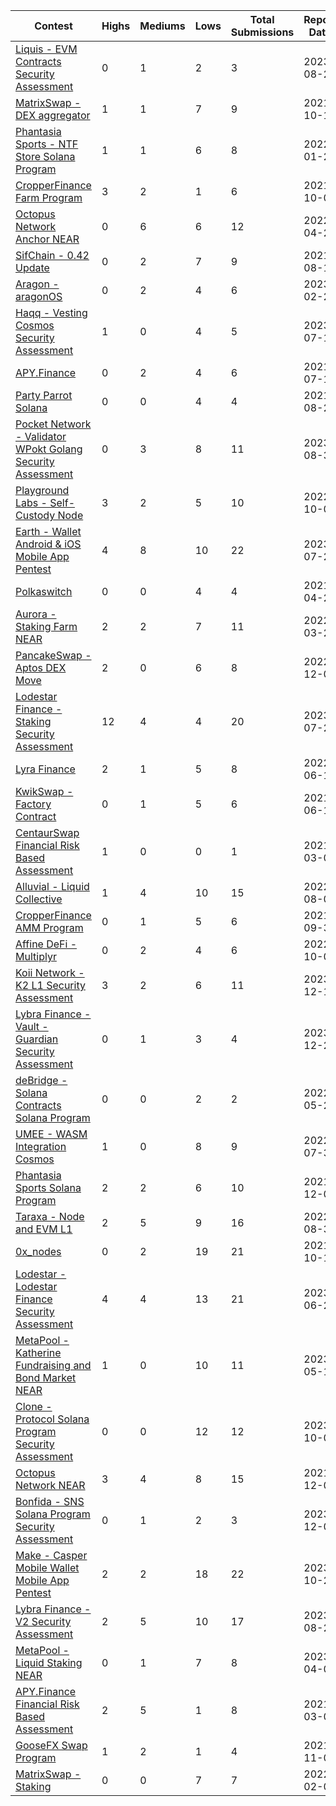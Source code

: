 | Contest | Highs | Mediums | Lows | Total Submissions | Report Date |
| ------ | ----- | ------- | ---- | ----------------- |---------- |
| [Liquis - EVM Contracts  Security Assessment](https://github.com/HalbornSecurity/PublicReports/blob/master/Solidity%20Smart%20Contract%20Audits/Liquis_EVM_Contracts_Smart_Contract_Security_Assessment_Report_Halborn_Final.pdf) | 0 | 1 | 2 | 3 | 2023-08-23 |
| [MatrixSwap - DEX aggregator](https://github.com/HalbornSecurity/PublicReports/blob/master/Solidity%20Smart%20Contract%20Audits/MatrixSwap_DEX_Aggregator_Smart_Contract_Security_Audit_Report_Halborn_Final.pdf) | 1 | 1 | 7 | 9 | 2021-10-18 |
| [Phantasia Sports - NTF Store Solana Program](https://github.com/HalbornSecurity/PublicReports/blob/master/Solana%20Program%20Audit/Phantasia_Sports_NFT_Store_SPA_Solana_Program_Security_Audit_Report_Halborn_Final.pdf) | 1 | 1 | 6 | 8 | 2022-01-25 |
| [CropperFinance Farm Program](https://github.com/HalbornSecurity/PublicReports/blob/master/Solana%20Program%20Audit/Cropper_Finance_Farm_Solana_Program_Security_Audit_Report_Halborn_Final.pdf) | 3 | 2 | 1 | 6 | 2021-10-05 |
| [Octopus Network Anchor NEAR](https://github.com/HalbornSecurity/PublicReports/blob/master/NEAR%20Smart%20Contract%20Audits/Octopus_Network_Anchor_NEAR_Smart_Contract_Security_Audit_Report_Halborn_Final.pdf) | 0 | 6 | 6 | 12 | 2022-04-24 |
| [SifChain - 0.42 Update](https://github.com/HalbornSecurity/PublicReports/blob/master/Cosmos%20Audits/Sifchain_Sifnode_042_Upgrade_Security_Audit_Report_Halborn_v1_1.pdf) | 0 | 2 | 7 | 9 | 2021-08-12 |
| [Aragon - aragonOS](https://github.com/HalbornSecurity/PublicReports/blob/master/Solidity%20Smart%20Contract%20Audits/Aragon_aragonOS_Smart_Contract_Security_Audit_Report_Halborn_Final.pdf) | 0 | 2 | 4 | 6 | 2023-02-24 |
| [Haqq - Vesting Cosmos Security Assessment](https://github.com/HalbornSecurity/PublicReports/blob/master/Cosmos%20Audits/Haqq_Vesting_Cosmos_Security_Assessment_Report_Halborn_Final.pdf) | 1 | 0 | 4 | 5 | 2023-07-18 |
| [APY.Finance](https://github.com/HalbornSecurity/PublicReports/blob/master/Solidity%20Smart%20Contract%20Audits/APY_Smart_Contract_Security_Audit_Report_Halborn_Final.pdf) | 0 | 2 | 4 | 6 | 2021-07-16 |
| [Party Parrot Solana](https://github.com/HalbornSecurity/PublicReports/blob/master/Solana%20Program%20Audit/Party_Parrot_Solana_Smart_Contract_Security_Audit_Report_Halborn_v1_1.pdf) | 0 | 0 | 4 | 4 | 2021-08-24 |
| [Pocket Network - Validator WPokt Golang Security Assessment](https://github.com/HalbornSecurity/PublicReports/blob/master/Cosmos%20Audits/Pocket_Network_Validator_WPokt_Golang_Security_Assessment_Report_Halborn_Final.pdf) | 0 | 3 | 8 | 11 | 2023-08-31 |
| [Playground Labs - Self-Custody Node](https://github.com/HalbornSecurity/PublicReports/blob/master/Node%20Audits/Playground_Labs_Self_Custody_Node_Security_Audit_Report_Halborn_Final.pdf) | 3 | 2 | 5 | 10 | 2022-10-07 |
| [Earth - Wallet Android & iOS Mobile App Pentest](https://github.com/HalbornSecurity/PublicReports/blob/master/Mobile%20Pentest/Earth_Wallet_Android_iOS_Mobile_App_Pentest_Report_Halborn_Final.pdf) | 4 | 8 | 10 | 22 | 2023-07-20 |
| [Polkaswitch](https://github.com/HalbornSecurity/PublicReports/blob/master/Solidity%20Smart%20Contract%20Audits/Polkaswitch_Smart_Contract_Security_Audit_Halborn_v1_1.pdf) | 0 | 0 | 4 | 4 | 2021-04-23 |
| [Aurora - Staking Farm NEAR](https://github.com/HalbornSecurity/PublicReports/blob/master/NEAR%20Smart%20Contract%20Audits/Aurora_Staking_Farm_NEAR_Smart_Contract_Security_Audit_Report_Halborn_Final.pdf) | 2 | 2 | 7 | 11 | 2022-03-25 |
| [PancakeSwap - Aptos DEX Move](https://github.com/HalbornSecurity/PublicReports/blob/master/Move%20Smart%20Contract%20Audits/PancakeSwap_Aptos_DEX_Move_Smart_Contract_Security_Audit_Report_Halborn_Final.pdf) | 2 | 0 | 6 | 8 | 2022-12-02 |
| [Lodestar Finance - Staking  Security Assessment](https://github.com/HalbornSecurity/PublicReports/blob/master/Solidity%20Smart%20Contract%20Audits/Lodestar_Finance_Staking_Smart_Contract_Security_Assessment_Report_Halborn_Final.pdf) | 12 | 4 | 4 | 20 | 2023-07-28 |
| [Lyra Finance](https://github.com/HalbornSecurity/PublicReports/blob/master/Solidity%20Smart%20Contract%20Audits/Lyra_Finance_Smart_Contract_Security_Audit_Report_Halborn_Final.pdf) | 2 | 1 | 5 | 8 | 2022-06-15 |
| [KwikSwap - Factory Contract](https://github.com/HalbornSecurity/PublicReports/blob/master/Solidity%20Smart%20Contract%20Audits/KwikSwap_Factory_Contract_Smart_Contract_Security_Audit_Halborn_v1_1.pdf) | 0 | 1 | 5 | 6 | 2021-06-10 |
| [CentaurSwap Financial  Risk Based Assessment](https://github.com/HalbornSecurity/PublicReports/blob/master/Financial%20Pentesting/CentaurSwap_Financial_Pentesting_Halborn_v1_1.pdf) | 1 | 0 | 0 | 1 | 2021-03-05 |
| [Alluvial - Liquid Collective](https://github.com/HalbornSecurity/PublicReports/blob/master/Solidity%20Smart%20Contract%20Audits/Alluvial_Liquid_Collective_Smart_Contract_Security_Audit_Report_Halborn_Final_Update_v2.pdf) | 1 | 4 | 10 | 15 | 2022-08-02 |
| [CropperFinance AMM Program](https://github.com/HalbornSecurity/PublicReports/blob/master/Solana%20Program%20Audit/Cropper_Finance_AMM_Program_Security_Audit_Report_Halborn_Final.pdf) | 0 | 1 | 5 | 6 | 2021-09-30 |
| [Affine DeFi - Multiplyr](https://github.com/HalbornSecurity/PublicReports/blob/master/Solidity%20Smart%20Contract%20Audits/Affine_DeFi_Multiplyr_Smart_Contract_Security_Audit_Report_Halborn_Final.pdf) | 0 | 2 | 4 | 6 | 2022-10-07 |
| [Koii Network - K2 L1 Security Assessment](https://github.com/HalbornSecurity/PublicReports/blob/master/L1%20Audits/Koii_Network_K2_L1_Security_Assessment_Report_Halborn_Final.pdf) | 3 | 2 | 6 | 11 | 2023-12-15 |
| [Lybra Finance - Vault - Guardian  Security Assessment](https://github.com/HalbornSecurity/PublicReports/blob/master/Solidity%20Smart%20Contract%20Audits/Lybra_Finance_Vault_Guardian_Smart_Contract_Security_Assessment_Report_Halborn_Final.pdf) | 0 | 1 | 3 | 4 | 2023-12-22 |
| [deBridge - Solana Contracts Solana Program](https://github.com/HalbornSecurity/PublicReports/blob/master/Solana%20Program%20Audit/deBridge_Solana_Contracts_Solana_Program_Security_Audit_Report_Halborn.pdf) | 0 | 0 | 2 | 2 | 2022-05-25 |
| [UMEE - WASM Integration Cosmos](https://github.com/HalbornSecurity/PublicReports/blob/master/Cosmos%20Audits/UMEE_WASM_Integration_Cosmos_Security_Audit_Report_Halborn_Final.pdf) | 1 | 0 | 8 | 9 | 2022-07-30 |
| [Phantasia Sports Solana Program](https://github.com/HalbornSecurity/PublicReports/blob/master/Solana%20Program%20Audit/Phantasia_Sports_Solana_Program_Security_Audit_Report_Halborn_Final.pdf) | 2 | 2 | 6 | 10 | 2021-12-02 |
| [Taraxa - Node and EVM L1](https://github.com/HalbornSecurity/PublicReports/blob/master/L1%20Audits/Taraxa_Node_EVM_L1_Security_Audit_Report_Halborn_Final.pdf) | 2 | 5 | 9 | 16 | 2022-08-31 |
| [0x_nodes](https://github.com/HalbornSecurity/PublicReports/blob/master/Solidity%20Smart%20Contract%20Audits/0x_Nodes_Smart_Contract_Security_Audit_Report_Halborn_Final.pdf) | 0 | 2 | 19 | 21 | 2021-10-12 |
| [Lodestar - Lodestar Finance  Security Assessment](https://github.com/HalbornSecurity/PublicReports/blob/master/Solidity%20Smart%20Contract%20Audits/Lodestar_Lodestar_Finance_Smart_Contract_Security_Assessment_Report_Halborn_Final.pdf) | 4 | 4 | 13 | 21 | 2023-06-26 |
| [MetaPool - Katherine Fundraising and Bond Market NEAR](https://github.com/HalbornSecurity/PublicReports/blob/master/NEAR%20Smart%20Contract%20Audits/MetaPool_Katherine_Fundraising_and_Bond_Market_NEAR_Smart_Contract_Security_Audit_Report_Halborn_Final%20.pdf) | 1 | 0 | 10 | 11 | 2023-05-12 |
| [Clone - Protocol Solana Program Security Assessment](https://github.com/HalbornSecurity/PublicReports/blob/master/Solana%20Program%20Audit/Clone_Protocol_Solana_Program_Security_Assessment_Report_Halborn_Final.pdf) | 0 | 0 | 12 | 12 | 2023-10-09 |
| [Octopus Network NEAR](https://github.com/HalbornSecurity/PublicReports/blob/master/NEAR%20Smart%20Contract%20Audits/Octopus_Network_NEAR_Smart_Contract_Security_Audit_Report_Halborn_Final.pdf) | 3 | 4 | 8 | 15 | 2021-12-01 |
| [Bonfida - SNS Solana Program Security Assessment](https://github.com/HalbornSecurity/PublicReports/blob/master/Solana%20Program%20Audit/Bonfida_SNS_Solana_Program_Security_Assessment_Report_Halborn_Final.pdf) | 0 | 1 | 2 | 3 | 2023-12-08 |
| [Make - Casper Mobile Wallet Mobile App Pentest](https://github.com/HalbornSecurity/PublicReports/blob/master/Mobile%20Pentest/Make_Casper_Mobile_Wallet_Mobile_App_Pentest_Report_Halborn_Final.pdf) | 2 | 2 | 18 | 22 | 2023-10-27 |
| [Lybra Finance - V2  Security Assessment](https://github.com/HalbornSecurity/PublicReports/blob/master/Solidity%20Smart%20Contract%20Audits/Lybra_Finance_V2_Smart_Contract_Security_Assessment_Report_Halborn_Final.pdf) | 2 | 5 | 10 | 17 | 2023-08-21 |
| [MetaPool - Liquid Staking NEAR](https://github.com/HalbornSecurity/PublicReports/blob/master/NEAR%20Smart%20Contract%20Audits/MetaPool_Liquid_Staking_NEAR_Smart_Contract_Security_Audit_Report_Halborn_Final.pdf) | 0 | 1 | 7 | 8 | 2023-04-07 |
| [APY.Finance Financial  Risk Based Assessment](https://github.com/HalbornSecurity/PublicReports/blob/master/Financial%20Pentesting/APY_Financial_Pentesting_Report_Halborn_Final.pdf) | 2 | 5 | 1 | 8 | 2021-03-05 |
| [GooseFX Swap Program](https://github.com/HalbornSecurity/PublicReports/blob/master/Solana%20Program%20Audit/GooseFX_Swap_Program_Security_Audit_Report_Halborn_Final.pdf) | 1 | 2 | 1 | 4 | 2021-11-03 |
| [MatrixSwap - Staking](https://github.com/HalbornSecurity/PublicReports/blob/master/Solidity%20Smart%20Contract%20Audits/MatrixSwap_Staking_Smart_Contract_Security_Audit_Report_Halborn_Final.pdf) | 0 | 0 | 7 | 7 | 2022-02-06 |

